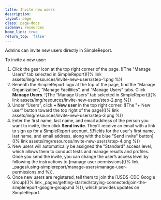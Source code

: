 ```yaml
---
title: Invite new users
description:
layout: page
class: page-docs
sidenav: resources
home_link: true
return_top: 'false'
---
```


Admins can invite new users directly in SimpleReport.

To invite a new user:
1. Click the gear icon at the top right corner of the page.
![The "Manage Users" tab selected in SimpleReport]({% link assets/img/resources/invite-new-users/step-1.png %})
2. Beneath the SimpleReport logo at the top of the page, find the “Manage Organization”, “Manage Facilities”, and “Manage Users” tabs. Click **Manage Users**.
![The “Manage Users” tab selected in SimpleReport]({% link assets/img/resources/invite-new-users/step-2.png %})
3. Under “Users”, click **+ New user** in the top right corner.
![The "+ New user" button toward the top right of the page]({% link assets/img/resources/invite-new-users/step-3.png %})
4. Enter the first name, last name, and email address of the person you want to invite, then click **Send invite**. They’ll receive an email with a link to sign up for a SimpleReport account.
![Fields for the user's first name, last name, and email address, along with the blue "Send invite" button]({% link assets/img/resources/invite-new-users/step-4.png %})
5. New users will automatically be assigned the "Standard" access level, which allows them to conduct tests and manage results and profiles. Once you send the invite, you can change the user’s access level by following the instructions to [manage user permissions]({% link _pages/using-simplereport/manage-users/manage-user-permissions.md %}).
6. Once new users are registered, tell them to join the [USDS-CDC Google Group]({% link _pages/getting-started/staying-connected/join-the-simplereport-google-group.md %}), which provides updates on SimpleReport.
